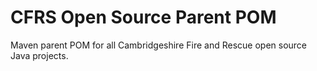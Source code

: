 # CFRS Open Source Parent POM
Maven parent POM for all Cambridgeshire Fire and Rescue open source Java projects.
